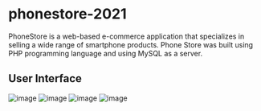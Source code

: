 # phonestore-2021
PhoneStore is a web-based e-commerce application that specializes in selling a wide range of smartphone products.
Phone Store was built using PHP programming language and using MySQL as a server. 

## User Interface
![image](https://user-images.githubusercontent.com/48327678/184035343-6a3e958a-2a75-4ce1-a0c8-1b812ac64dcc.png)
![image](https://user-images.githubusercontent.com/48327678/184035693-16b1174f-e42d-4403-800a-fe4da857b2fb.png)
![image](https://user-images.githubusercontent.com/48327678/184035812-ee82b34f-d51d-46a8-bc95-716ea290cdf0.png)
![image](https://user-images.githubusercontent.com/48327678/184035881-fca02077-27a3-4470-87f4-c2baa67b33dc.png)
